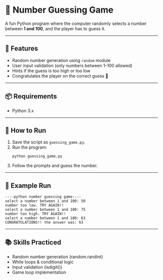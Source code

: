 # 🎲 Number Guessing Game  

A fun Python program where the computer randomly selects a number between **1 and 100**, and the player has to guess it.  

---

## 📌 Features  

- Random number generation using `random` module  
- User input validation (only numbers between 1–100 allowed)  
- Hints if the guess is too high or too low  
- Congratulates the player on the correct guess 🎉  

---

## 📦 Requirements  

- Python 3.x  

---

## 🚀 How to Run  

1. Save the script as `guessing_game.py`.  
2. Run the program:  
   ```bash
   python guessing_game.py
    ```
3. Follow the prompts and guess the number.

---

## 🎯 Example Run
```
----python number guessing game----
select a number between 1 and 100: 50
number too low. TRY AGAIN!!
select a number between 1 and 100: 75
number too high. TRY AGAIN!!
select a number between 1 and 100: 63
CONGRATULATIONS!! the answer was: 63
```

---

## 📚 Skills Practiced

- Random number generation (random.randint)
- While loops & conditional logic
- Input validation (isdigit())
- Game loop implementation